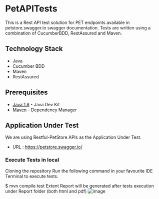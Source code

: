 # PetAPITests

This is a Rest API test solution for PET endpoints available in petstore.swagger.io swagger documentation. 
Tests are written using a combination of CucumberBDD, RestAssured and Maven.

## Technology Stack

- Java
- Cucumber BDD
- Maven
- RestAssured

## Prerequisites

* [Java 1.8](https://www.oracle.com/technetwork/java/javase/downloads/jdk8-downloads-2133151.html) - Java Dev Kit
* [Maven](https://maven.apache.org/download.cgi) - Dependency Manager

## Application Under Test

We are using Restful-PetStore APIs as the Application Under Test.

* URL : https://petstore.swagger.io/

### Execute Tests in local
Cloning the repository
Run the following command in your favourite IDE Terminal to execute tests.

$ mvn compile test
Extent Report will be generated after tests execution under Report folder (both html and pdf)
![image](https://github.com/pavanmeduri5/PetAPITests/assets/50548098/73f8d79e-30da-4e06-9078-b4a3ef9e9514)


```
